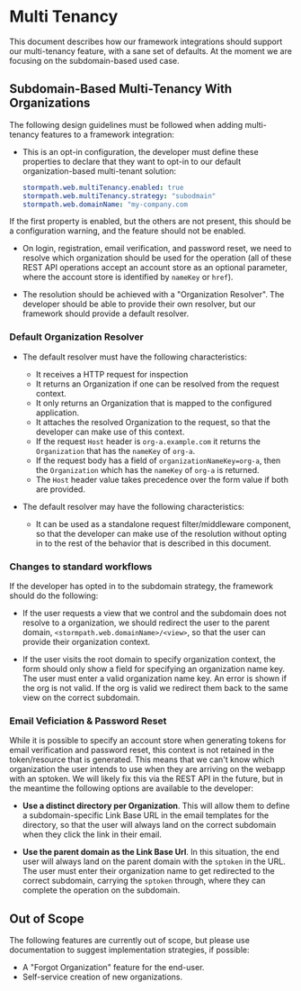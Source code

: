 # Multi Tenancy

This document describes how our framework integrations should support our multi-tenancy feature, with a sane set of defaults.  At the moment we are focusing on the subdomain-based used case.

## Subdomain-Based Multi-Tenancy With Organizations

The following design guidelines must be followed when adding multi-tenancy features to a framework integration:

* This is an opt-in configuration, the developer must define these properties to declare that they want to opt-in to our default organization-based multi-tenant solution:

    ````yaml
    stormpath.web.multiTenancy.enabled: true
    stormpath.web.multiTenancy.strategy: "subodmain"
    stormpath.web.domainName: "my-company.com
    ````
If the first property is enabled, but the others are not present, this should be a configuration warning, and the feature should not be enabled.

* On login, registration, email verification, and password reset, we need to resolve which organization should be used for the operation (all of these REST API operations accept an account store as an optional parameter, where the account store is identified by `nameKey` or `href`).  

* The resolution should be achieved with a "Organization Resolver".  The developer should be able to provide their own resolver, but our framework should provide a default resolver.

### Default Organization Resolver

* The default resolver must have the following characteristics:

    - It receives a HTTP request for inspection
    - It returns an Organization if one can be resolved from the request context.
    - It only returns an Organization that is mapped to the configured application.
    - It attaches the resolved Organization to the request, so that the developer can make use of this context.
    - If the request `Host` header is `org-a.example.com` it returns the `Organization` that has the `nameKey` of `org-a`.
    - If the request body has a field of `organizationNameKey=org-a`, then the `Organization` which has the `nameKey` of `org-a` is returned.
    - The `Host` header value takes precedence over the form value if both are provided.    

* The default resolver may have the following characteristics:
    - It can be used as a standalone request filter/middleware component, so that the developer can make use of the resolution without opting in to the rest of the behavior that is described in this document.

### Changes to standard workflows

If the developer has opted in to the subdomain strategy, the framework should do the following:

* If the user requests a view that we control and the subdomain does not resolve to a organization, we should redirect the user to the parent domain, `<stormpath.web.domainName>/<view>`, so that the user can provide their organization context.

* If the user visits the root domain to specify organization context, the form should only show a field for specifying an organization name key.  The user must enter a valid organization name key.  An error is shown if the org is not valid.  If the org is valid we redirect them back to the same view on the correct subdomain.

### Email Veficiation & Password Reset

While it is possible to specify an account store when generating tokens for email verification and password reset, this context is not retained in the 
token/resource that is generated.  This means that we can't know which organization the user intends to use when they are arriving on the webapp with an sptoken.  We will likely fix this via the  REST API in the future, but in the meantime the following options are available to the developer:

* **Use a distinct directory per Organization**.  This will allow them to define a subdomain-specific Link Base URL in the email templates for the directory, so that the user will always land on the correct subdomain when they click the link in their email.

* **Use the parent domain as the Link Base Url**.  In this situation, the end user will always land on the parent domain with the `sptoken` in the URL.  The user must enter their organization name to get redirected to the correct subdomain, carrying the `sptoken` through, where they can complete the operation on the subdomain.

## Out of Scope

The following features are currently out of scope, but please use documentation to suggest implementation strategies, if possible:

* A "Forgot Organization" feature for the end-user.
* Self-service creation of new organizations.

